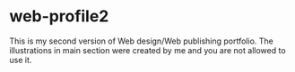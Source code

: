 # web-profile2

This is my second version of Web design/Web publishing portfolio.
The illustrations in main section were created by me and you are not allowed to use it.
